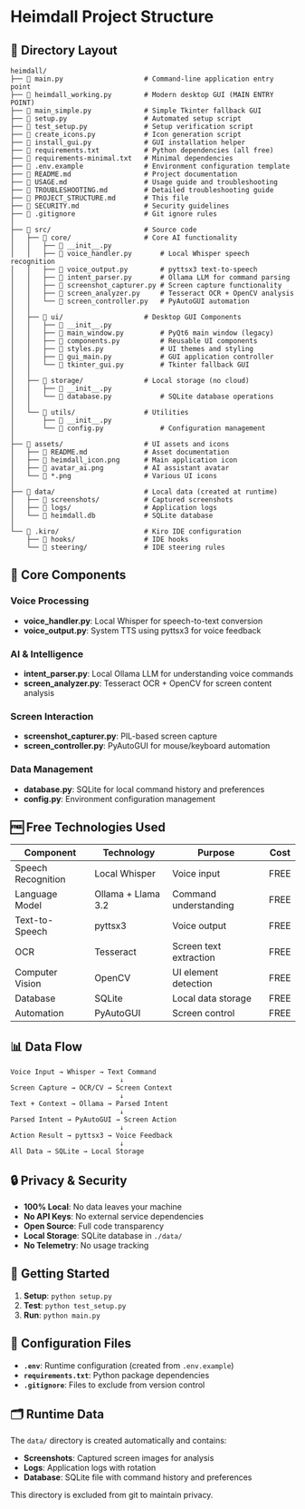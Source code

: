 # Heimdall Project Structure

## 📁 Directory Layout

```
heimdall/
├── 📄 main.py                    # Command-line application entry point
├── 📄 heimdall_working.py        # Modern desktop GUI (MAIN ENTRY POINT)
├── 📄 main_simple.py             # Simple Tkinter fallback GUI
├── 📄 setup.py                   # Automated setup script
├── 📄 test_setup.py              # Setup verification script
├── 📄 create_icons.py            # Icon generation script
├── 📄 install_gui.py             # GUI installation helper
├── 📄 requirements.txt           # Python dependencies (all free)
├── 📄 requirements-minimal.txt   # Minimal dependencies
├── 📄 .env.example               # Environment configuration template
├── 📄 README.md                  # Project documentation
├── 📄 USAGE.md                   # Usage guide and troubleshooting
├── 📄 TROUBLESHOOTING.md         # Detailed troubleshooting guide
├── 📄 PROJECT_STRUCTURE.md       # This file
├── 📄 SECURITY.md                # Security guidelines
├── 📄 .gitignore                 # Git ignore rules
│
├── 📁 src/                       # Source code
│   ├── 📁 core/                  # Core AI functionality
│   │   ├── 📄 __init__.py
│   │   ├── 📄 voice_handler.py       # Local Whisper speech recognition
│   │   ├── 📄 voice_output.py        # pyttsx3 text-to-speech
│   │   ├── 📄 intent_parser.py       # Ollama LLM for command parsing
│   │   ├── 📄 screenshot_capturer.py # Screen capture functionality
│   │   ├── 📄 screen_analyzer.py     # Tesseract OCR + OpenCV analysis
│   │   └── 📄 screen_controller.py   # PyAutoGUI automation
│   │
│   ├── 📁 ui/                    # Desktop GUI Components
│   │   ├── 📄 __init__.py
│   │   ├── 📄 main_window.py         # PyQt6 main window (legacy)
│   │   ├── 📄 components.py          # Reusable UI components
│   │   ├── 📄 styles.py              # UI themes and styling
│   │   ├── 📄 gui_main.py            # GUI application controller
│   │   └── 📄 tkinter_gui.py         # Tkinter fallback GUI
│   │
│   ├── 📁 storage/               # Local storage (no cloud)
│   │   ├── 📄 __init__.py
│   │   └── 📄 database.py            # SQLite database operations
│   │
│   └── 📁 utils/                 # Utilities
│       ├── 📄 __init__.py
│       └── 📄 config.py              # Configuration management
│
├── 📁 assets/                    # UI assets and icons
│   ├── 📄 README.md              # Asset documentation
│   ├── 📄 heimdall_icon.png      # Main application icon
│   ├── 📄 avatar_ai.png          # AI assistant avatar
│   └── 📄 *.png                  # Various UI icons
│
├── 📁 data/                      # Local data (created at runtime)
│   ├── 📁 screenshots/           # Captured screenshots
│   ├── 📁 logs/                  # Application logs
│   └── 📄 heimdall.db            # SQLite database
│
└── 📁 .kiro/                     # Kiro IDE configuration
    ├── 📁 hooks/                 # IDE hooks
    └── 📁 steering/              # IDE steering rules
```

## 🔧 Core Components

### Voice Processing
- **voice_handler.py**: Local Whisper for speech-to-text conversion
- **voice_output.py**: System TTS using pyttsx3 for voice feedback

### AI & Intelligence  
- **intent_parser.py**: Local Ollama LLM for understanding voice commands
- **screen_analyzer.py**: Tesseract OCR + OpenCV for screen content analysis

### Screen Interaction
- **screenshot_capturer.py**: PIL-based screen capture
- **screen_controller.py**: PyAutoGUI for mouse/keyboard automation

### Data Management
- **database.py**: SQLite for local command history and preferences
- **config.py**: Environment configuration management

## 🆓 Free Technologies Used

| Component | Technology | Purpose | Cost |
|-----------|------------|---------|------|
| Speech Recognition | Local Whisper | Voice input | FREE |
| Language Model | Ollama + Llama 3.2 | Command understanding | FREE |
| Text-to-Speech | pyttsx3 | Voice output | FREE |
| OCR | Tesseract | Screen text extraction | FREE |
| Computer Vision | OpenCV | UI element detection | FREE |
| Database | SQLite | Local data storage | FREE |
| Automation | PyAutoGUI | Screen control | FREE |

## 📊 Data Flow

```
Voice Input → Whisper → Text Command
                           ↓
Screen Capture → OCR/CV → Screen Context
                           ↓
Text + Context → Ollama → Parsed Intent
                           ↓
Parsed Intent → PyAutoGUI → Screen Action
                           ↓
Action Result → pyttsx3 → Voice Feedback
                           ↓
All Data → SQLite → Local Storage
```

## 🔒 Privacy & Security

- **100% Local**: No data leaves your machine
- **No API Keys**: No external service dependencies
- **Open Source**: Full code transparency
- **Local Storage**: SQLite database in `./data/`
- **No Telemetry**: No usage tracking

## 🚀 Getting Started

1. **Setup**: `python setup.py`
2. **Test**: `python test_setup.py`  
3. **Run**: `python main.py`

## 📝 Configuration Files

- **`.env`**: Runtime configuration (created from `.env.example`)
- **`requirements.txt`**: Python package dependencies
- **`.gitignore`**: Files to exclude from version control

## 🗂️ Runtime Data

The `data/` directory is created automatically and contains:
- **Screenshots**: Captured screen images for analysis
- **Logs**: Application logs with rotation
- **Database**: SQLite file with command history and preferences

This directory is excluded from git to maintain privacy.